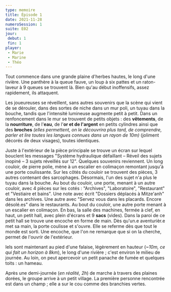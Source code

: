 ```yaml
---
type: memoire
title: Épisode 1
date: 2021-11-28
numeroSession: 1
suite: E02
jour:
 debut: 1
 fin: 1
player:
 - Marie
 - Marine
 - Théo
---
```


Tout commence dans une grande plaine d'herbes hautes, le long d'une rivière. Une panthère à la queue fauve, un loup à six pattes et un raton-laveur à 9 queues se trouvent là. Bien qu'au début inoffensifs, assez rapidement, ils attaquent.


Les joueureuses se réveillent, sans autres souvenirs que la scène qui vient de se dérouler, dans des sortes de niche dans un mur poli, un tuyau dans la bouche, tandis que l'intensité lumineuse augmente petit à petit. Dans un renfoncement dans le mur se trouvent de petits objets : des **vêtements**, de la **nourriture**, de l'**eau**, de l'**or et de l'argent** en petits cylindres ainsi que des **broches** *(elles permettent, on le découvrira plus tard,  de comprendre, parler et lire toutes les langues connues dans un rayon de 10m)* (joliment décorés de deux visages), toutes identiques.

Juste à l'extérieur de la pièce principale se trouve un écran sur lequel bouclent les messages "Système hydraulique défaillant – Réveil des sujets inopiné – 3 sujets réveillés sur 12". Quelques souvenirs reviennent. Un long couloir, de pierre polie, mène à un escalier en colimaçon remontant jusqu'à une porte coulissante. Sur les côtés du couloir se trouvent des pièces, 3 autres contenant des sarcophages. Désormais, l'un des sujet n'a plus le tuyau dans la bouche.
Au bout du couloir, une porte, menant à un autre couloir, avec 4 pièces sur les cotés :  "Archives", "Laboratoire", "Restaurant" et "Vestiaire et bains". Une note avec écrit "Dossiers déplacés à Mitze'anh" dans les archives. Une autre avec "Servez vous dans les placards. Encore désolé.es" dans le restaurants. Au bout du couloir, une autre porte menant à un escalier en colimaçon. En bas, la salle des machines, fermée à clef, en haut, un petit hall, avec plein d'écrans et 9 **sacs** (vides). Dans la paroi de ce petit hall se trouve une encoche en forme de main. Dès qu'un.e aventurièr.e met sa main, la porte coulisse et s'ouvre. Elle se referme dès que tout le monde est sorti. Une encoche, que l'on ne remarque que si on la cherche, permet de l'ouvrir de l'extérieur.


Iels sont maintenant au pied d'une falaise, légèrement en hauteur (*~10m, ce qui fait un horizon à 8km*), le long d'une rivière ; c'est environ le milieu de journée. Au loin, on peut apercevoir un petit panache de fumée et quelques toits : un hameau.

Après une demi-journée (*en réalité, 2h*) de marche à travers des plaines dorées, le groupe arrive à un petit village. La première personne rencontrée est dans un champ ; elle a sur le cou comme des branchies vertes.
